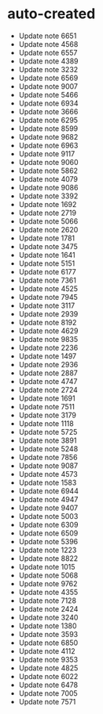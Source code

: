 # auto-created
- Update note 6651
- Update note 4568
- Update note 6557
- Update note 4389
- Update note 3232
- Update note 6569
- Update note 9007
- Update note 5466
- Update note 6934
- Update note 3666
- Update note 6295
- Update note 8599
- Update note 9682
- Update note 6963
- Update note 9117
- Update note 9060
- Update note 5862
- Update note 4079
- Update note 9086
- Update note 3392
- Update note 1692
- Update note 2719
- Update note 5066
- Update note 2620
- Update note 1781
- Update note 3475
- Update note 1641
- Update note 5151
- Update note 6177
- Update note 7361
- Update note 4525
- Update note 7945
- Update note 3117
- Update note 2939
- Update note 8192
- Update note 4629
- Update note 9835
- Update note 2236
- Update note 1497
- Update note 2936
- Update note 2887
- Update note 4747
- Update note 2724
- Update note 1691
- Update note 7511
- Update note 3179
- Update note 1118
- Update note 5725
- Update note 3891
- Update note 5248
- Update note 7856
- Update note 9087
- Update note 4573
- Update note 1583
- Update note 6944
- Update note 4947
- Update note 9407
- Update note 5003
- Update note 6309
- Update note 6509
- Update note 5396
- Update note 1223
- Update note 8822
- Update note 1015
- Update note 5068
- Update note 9762
- Update note 4355
- Update note 7128
- Update note 2424
- Update note 3240
- Update note 1380
- Update note 3593
- Update note 6850
- Update note 4112
- Update note 9353
- Update note 4825
- Update note 6022
- Update note 6478
- Update note 7005
- Update note 7571
